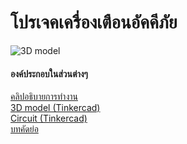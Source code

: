 # โปรเจคเครื่องเตือนอัคคีภัย
![3D model](https://media.discordapp.net/attachments/968353130456698920/973146993625014282/unknown.png?width=522&height=467)
#### องค์ประกอบในส่วนต่างๆ
[คลิปอธิบายการทำงาน](https://youtu.be/RczLAhOn8mQ) <br />
[3D model (Tinkercad)](https://www.tinkercad.com/things/9dJDa00PfuI-brave-inari-kieran/edit?sharecode=xEL3PVbL9MfpgKcSCQBxsoa2uTUucZpVhN6w13ARcE4) <br />
[Circuit (Tinkercad)](https://www.tinkercad.com/things/1JWhkVPDTaq-compro/editel?sharecode=w3_e7aMYZ4OqBEj2gN6LaWCJ6fP1zC4WcrPHzOlwIO4) <br />
[บทคัดย่อ](https://docs.google.com/document/d/1KKm-Le60NvWJsfU4OzeuRN76uoDcDTdRkfmo2rcedeY/edit)
